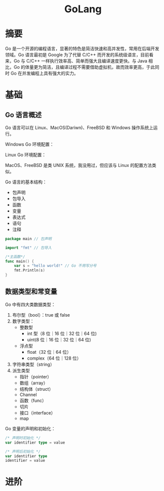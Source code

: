 <p align="center">
    <font size="6"><strong>GoLang</strong></font>
</p>

# 摘要

Go 是一个开源的编程语言，显著的特色是简洁快速和高并发性，常用在后端开发领域。Go 语言最初是 Google 为了代替 C/C++ 而开发的系统级语言，目前看来，Go 与 C/C++ 一样执行效率高、简单而强大且编译速度更快。与 Java 相比，Go 的体量更为简洁，且编译过程不需要借助虚拟机，故而效率更高，于此同时 Go 在并发编程上具有强大的实力。

# 基础

## Go 语言概述

Go 语言可以在 Linux、MacOS(Dariwn)、FreeBSD 和 Windows 操作系统上运行。

Windows Go 环境配置：

Linux Go 环境配置：

MacOS、FreeBSD 是类 UNIX 系统，我没用过，但应该与 Linux 的配置方法类似。

Go 语言的基本结构：

* 包声明
* 包导入
* 函数
* 变量
* 表达式
* 语句
* 注释

```go
package main // 包声明

import "fmt" // 包导入

/*主函数*/
func main() {
    var s = "hello world!" // Go 不用写分号
    fmt.Println(s)
}
```

## 数据类型和常变量

Go 中有四大类数据类型：

1. 布尔型（bool）：true 或 false
2. 数字类型：
    * 整数型
        * int 型（8 位｜16 位｜32 位｜64 位)
        * uint(8 位｜16 位｜32 位｜64 位)
    * 浮点型 
        * float（32 位｜64 位）
        * complex（64 位｜128 位）
3. 字符串类型（string）
4. 派生类型
    * 指针（pointer）
    * 数组（array）
    * 结构体（struct）
    * Channel
    * 函数（func）
    * 切片
    * 接口（interface）
    * map

Go 变量的声明和初始化：

```go
/* 声明时初始化 */
var identifier type = value

/* 声明后初始化 */
var identifier type
identifier = value
```



# 进阶
